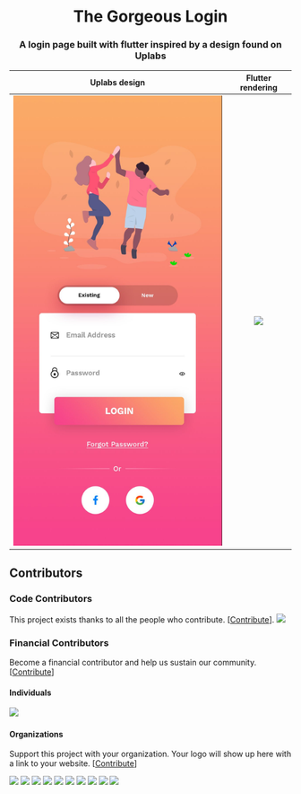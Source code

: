 <h1 align="center">The Gorgeous Login</h1>

<h3 align="center">
  A login page built with flutter inspired by a design found on Uplabs
</h3>

Uplabs design        |  Flutter rendering
:-------------------------:|:-------------------------:
![original-design](./github/template.jpg)  |   ![](./github/login.gif)

## Contributors

### Code Contributors

This project exists thanks to all the people who contribute. [[Contribute](CONTRIBUTING.md)].
<a href="https://github.com/huextrat/TheGorgeousLogin/graphs/contributors"><img src="https://opencollective.com/TheGorgeousLogin/contributors.svg?width=890&button=false" /></a>

### Financial Contributors

Become a financial contributor and help us sustain our community. [[Contribute](https://opencollective.com/TheGorgeousLogin/contribute)]

#### Individuals

<a href="https://opencollective.com/TheGorgeousLogin"><img src="https://opencollective.com/TheGorgeousLogin/individuals.svg?width=890"></a>

#### Organizations

Support this project with your organization. Your logo will show up here with a link to your website. [[Contribute](https://opencollective.com/TheGorgeousLogin/contribute)]

<a href="https://opencollective.com/TheGorgeousLogin/organization/0/website"><img src="https://opencollective.com/TheGorgeousLogin/organization/0/avatar.svg"></a>
<a href="https://opencollective.com/TheGorgeousLogin/organization/1/website"><img src="https://opencollective.com/TheGorgeousLogin/organization/1/avatar.svg"></a>
<a href="https://opencollective.com/TheGorgeousLogin/organization/2/website"><img src="https://opencollective.com/TheGorgeousLogin/organization/2/avatar.svg"></a>
<a href="https://opencollective.com/TheGorgeousLogin/organization/3/website"><img src="https://opencollective.com/TheGorgeousLogin/organization/3/avatar.svg"></a>
<a href="https://opencollective.com/TheGorgeousLogin/organization/4/website"><img src="https://opencollective.com/TheGorgeousLogin/organization/4/avatar.svg"></a>
<a href="https://opencollective.com/TheGorgeousLogin/organization/5/website"><img src="https://opencollective.com/TheGorgeousLogin/organization/5/avatar.svg"></a>
<a href="https://opencollective.com/TheGorgeousLogin/organization/6/website"><img src="https://opencollective.com/TheGorgeousLogin/organization/6/avatar.svg"></a>
<a href="https://opencollective.com/TheGorgeousLogin/organization/7/website"><img src="https://opencollective.com/TheGorgeousLogin/organization/7/avatar.svg"></a>
<a href="https://opencollective.com/TheGorgeousLogin/organization/8/website"><img src="https://opencollective.com/TheGorgeousLogin/organization/8/avatar.svg"></a>
<a href="https://opencollective.com/TheGorgeousLogin/organization/9/website"><img src="https://opencollective.com/TheGorgeousLogin/organization/9/avatar.svg"></a>

